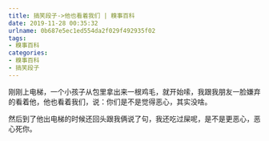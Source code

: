 ```yaml
---
title: 搞笑段子->他也看着我们 | 糗事百科
date: 2019-11-28 00:35:32
urlname: 0b687e5ec1ed554da2f029f492935f02
tags: 
- 糗事百科
categories:
- 糗事百科
- 搞笑段子
---
```

刚刚上电梯，一个小孩子从包里拿出来一根鸡毛，就开始嗦，我跟我朋友一脸嫌弃的看着他，他也看着我们，说：你们是不是觉得恶心，其实没啥。

然后到了他出电梯的时候还回头跟我俩说了句，我还吃过屎呢，是不是更恶心，恶心死你。


